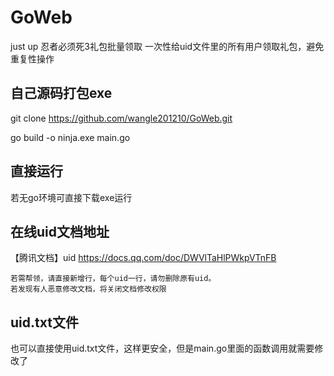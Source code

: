 # GoWeb
just up
忍者必须死3礼包批量领取
一次性给uid文件里的所有用户领取礼包，避免重复性操作

## 自己源码打包exe
git clone https://github.com/wangle201210/GoWeb.git

go build -o ninja.exe main.go

## 直接运行
若无go环境可直接下载exe运行

## 在线uid文档地址
【腾讯文档】uid
https://docs.qq.com/doc/DWVlTaHlPWkpVTnFB
```
若需帮领，请直接新增行，每个uid一行，请勿删除原有uid。
若发现有人恶意修改文档，将关闭文档修改权限
```
## uid.txt文件
也可以直接使用uid.txt文件，这样更安全，但是main.go里面的函数调用就需要修改了
